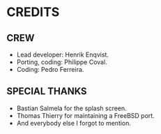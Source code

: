 # CREDITS #

## CREW ##

- Lead developer: Henrik Enqvist.
- Porting, coding: Philippe Coval.
- Coding: Pedro Ferreira.

## SPECIAL THANKS ##

- Bastian Salmela for the splash screen.
- Thomas Thierry for maintaining a FreeBSD port.
- And everybody else I forgot to mention.
